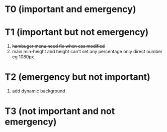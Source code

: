 # T0 (important and emergency)

# T1 (important but not emergency)
1. ~~hambuger menu need fix when css modified~~
2. main min-height and height can't set any percentage only direct number eg 1080px
# T2 (emergency but not important)
1. add dynamic background
# T3 (not important and not emergency)